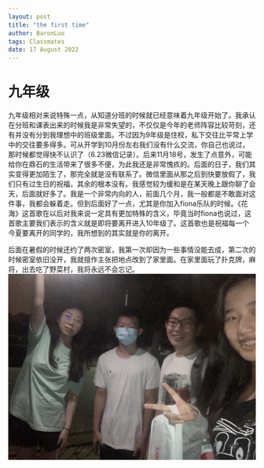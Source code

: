 ```yaml
---
layout: post
title: "the first time"
author: BaronLuo
tags: Classmates
date: 17 August 2022
---
```



# 九年级
九年级相对来说特殊一点，从知道分班的时候就已经意味着九年级开始了。我承认在分班和课表出来的时候我是非常失望的，不仅仅是今年的老师阵容比较苛刻，还有并没有分到我理想中的班级里面。不过因为9年级是住校，私下交往比平常上学中的交往要多得多。可从开学到10月份左右我们没有什么交流，你自己也说过，那时候都觉得快不认识了（6.23微信记录）。后来11月18号，发生了点意外，可能给你在鼎石的生活带来了很多不便，为此我还是非常愧疚的。后面的日子，我们其实变得更加陌生了，那完全就是没有联系了。微信里面从那之后到快要放假了，我们只有过生日的祝福，其余的根本没有。我感觉较为缓和是在某天晚上跟你聊了会天，后面就好多了。我是一个非常内向的人，前面几个月，我一般都是不敢面对这件事，我都会躲着走。但到后面好了一点，尤其是你加入fiona乐队的时候。《花海》这首歌在以后对我来说一定具有更加特殊的含义，毕竟当时fiona也说过，这首歌主要我们表示的含义就是即将要离开进入10年级了。这首歌也是祝福每一个今夏要离开的同学的，我所想到的其实就是你的离开。

后面在暑假的时候还约了两次密室，我第一次却因为一些事情没能去成，第二次的时候密室依旧没开，我就擅作主张把地点改到了家里面。在家里面玩了扑克牌，麻将，出去吃了野菜村，我将永远不会忘记。
![last_photo](/assets/img/portfolio/last_photo.jpeg)